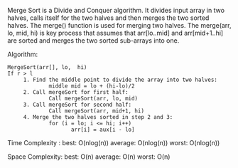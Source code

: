 Merge Sort is a Divide and Conquer algorithm. It divides input array in two halves, calls itself for the two halves and then merges the two sorted halves. The merge() function is used for merging two halves. The merge(arr, lo, mid, hi) is key process that assumes that arr[lo..mid] and arr[mid+1..hi] are sorted and merges the two sorted sub-arrays into one.

Algorithm:

	MergeSort(arr[], lo,  hi)
	If r > l
	     1. Find the middle point to divide the array into two halves:  
	             middle mid = lo + (hi-lo)/2
	     2. Call mergeSort for first half:   
	             Call mergeSort(arr, lo, mid)
	     3. Call mergeSort for second half:
	             Call mergeSort(arr, mid+1, hi)
	     4. Merge the two halves sorted in step 2 and 3:
	             for (i = lo; i <= hi; i++)
						arr[i] = aux[i - lo]
Time Complexity : 
	best: O(nlog(n))
	average: O(nlog(n))
	worst: O(nlog(n))
				
Space Complexity:
	best: O(n)
	average: O(n)
	worst: O(n)